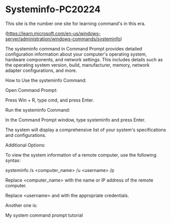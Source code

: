 # Systeminfo-PC20224

This site is the number one site for learning command's in this era.

(https://learn.microsoft.com/en-us/windows-server/administration/windows-commands/systeminfo)

The systeminfo command in Command Prompt provides detailed configuration information about your computer's operating system, hardware components, and network settings. This includes details such as the operating system version, build, manufacturer, memory, network adapter configurations, and more.

How to Use the systeminfo Command:

Open Command Prompt:

Press Win + R, type cmd, and press Enter.

Run the systeminfo Command:

In the Command Prompt window, type systeminfo and press Enter.

The system will display a comprehensive list of your system's specifications and configurations.


Additional Options:

To view the system information of a remote computer, use the following syntax:

systeminfo /s <computer_name> /u <domain>\<username> /p <password>

Replace <computer_name> with the name or IP address of the remote computer.

Replace <domain>\<username> and <password> with the appropriate credentials.


Another one is:

My system command prompt tutorial

